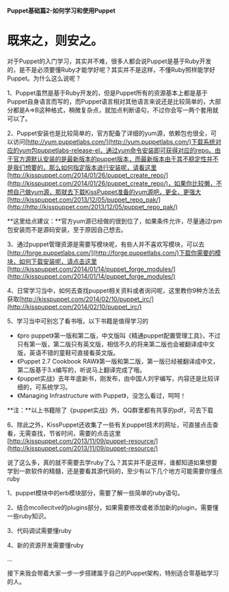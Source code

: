 #### Puppet基础篇2-如何学习和使用Puppet



# 既来之，则安之。 #
对于Puppet的入门学习，其实并不难，很多人都会说Puppet是基于Ruby开发的，是不是必须要懂Ruby才能学好呢？其实并不是这样，不懂Ruby照样能学好Puppet。为什么这么说呢？
<!--more-->

1、Puppet虽然是基于Ruby开发的，但是Puppet所有的资源基本上都是基于Puppet自身语言而写的，而Puppet语言相对其他语言来说还是比较简单的，大部分都是A=>B这种格式，稍微复杂点，就加点判断语句，不过你会写一两个套用就可以了。

2、Puppet安装也是比较简单的，官方配备了详细的yum源，依赖包也很全，可以访问[http://yum.puppetlabs.com/](http://yum.puppetlabs.com/)下载系统对应的yum包puppetlabs-release-el，通过yum命令安装即可获得对应的repo。由于官方源默认安装的是最新版本的puppet版本，而最新版本由于其不稳定性并不是我们想要的，那么如何指定版本进行安装呢，请看这里[http://kisspuppet.com/2014/01/26/puppet_create_repo/](http://kisspuppet.com/2014/01/26/puppet_create_repo/)，如果你比较懒，不想自己做yum源，那就去下载KissPuppet准备的yum源吧，更全，更强大[http://kisspuppet.com/2013/12/05/puppet_repo_pak/](http://http://kisspuppet.com/2013/12/05/puppet_repo_pak/)

**这里给点建议：**官方yum源已经做的很到位了，如果条件允许，尽量通过rpm包安装而不是源码安装，至于原因自己想去。

3、通过puppet管理资源是需要写模块呢，有些人并不喜欢写模块，可以去[http://forge.puppetlabs.com/](http://forge.puppetlabs.com/)下载你需要的模块，如何下载安装呢，请点击这里[http://kisspuppet.com/2014/01/14/puppet_forge_modules/](http://kisspuppet.com/2014/01/14/puppet_forge_modules/)

4、日常学习当中，如何去查找puppet相关资料或者询问呢，这里教你9种方法去获取[http://kisspuppet.com/2014/02/10/puppet_irc/](http://kisspuppet.com/2014/02/10/puppet_irc/)

5、学习当中可别忘了看书哦，以下书籍是值得学习的

- 《pro puppet》第一版和第二版，中文版叫《精通puppet配置管理工具》，不过只有第一版，第二版只有英文版，相信不久的将来第二版也会被翻译成中文版，英语不错的童鞋可直接看英文版。
- 《Puppet 2.7 Cookbook RAW》第一版和第二版，第一版已经被翻译成中文，第二版基于3.x编写的，听说马上翻译完成了哦。
- 《puppet实战》去年年底新书，刚发布，由中国人刘宇编写，内容还是比较详细的，可系统学习。
- 《Managing Infrastructure with Puppet》，没怎么看过，呵呵！

**注：**以上书籍除了《puppet实战》外，QQ群里都有共享的pdf，可去下载

6、除此之外，KissPuppet还收集了一些有关puppet技术的网址，可直接点击查看，无需查找，节省时间，需要的点击这里[http://kisspuppet.com/2013/11/09/puppet-resource/](http://kisspuppet.com/2013/11/09/puppet-resource/)


说了这么多，真的就不需要去学ruby了么？其实并不是这样，谁都知道如果想要学到一款软件的精髓，还是要看其源代码的，至少有以下几个地方可能需要你懂点ruby

1、puppet模块中的erb模块部分，需要了解一些简单的ruby语句。

2、结合mcollecitve的plugins部分，如果需要修改或者添加新的plugin，需要懂一些ruby知识。

3、代码调试需要懂ruby

4、新的资源开发需要懂ruby

...

接下来我会带着大家一步一步搭建属于自己的Puppet架构，特别适合零基础学习的人。


